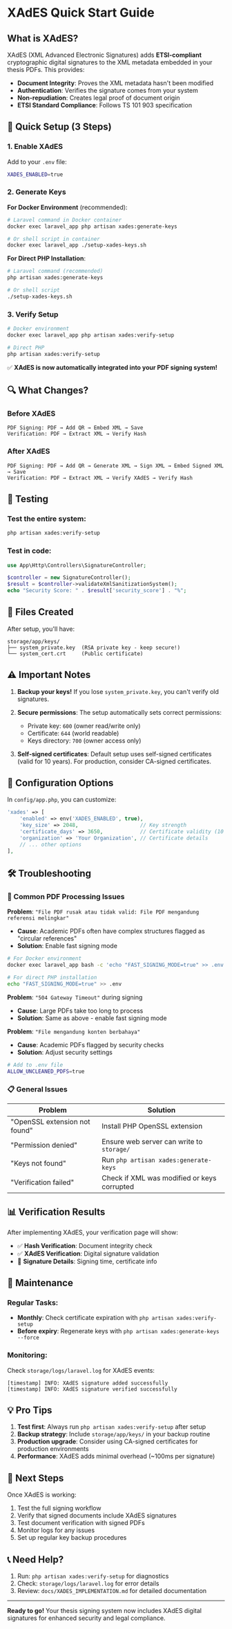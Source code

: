 # XAdES Quick Start Guide

## What is XAdES?

XAdES (XML Advanced Electronic Signatures) adds **ETSI-compliant** cryptographic digital signatures to the XML metadata embedded in your thesis PDFs. This provides:

- **Document Integrity**: Proves the XML metadata hasn't been modified
- **Authentication**: Verifies the signature comes from your system
- **Non-repudiation**: Creates legal proof of document origin
- **ETSI Standard Compliance**: Follows TS 101 903 specification

## 🚀 Quick Setup (3 Steps)

### 1. Enable XAdES
Add to your `.env` file:
```bash
XADES_ENABLED=true
```

### 2. Generate Keys

**For Docker Environment** (recommended):
```bash
# Laravel command in Docker container
docker exec laravel_app php artisan xades:generate-keys

# Or shell script in container  
docker exec laravel_app ./setup-xades-keys.sh
```

**For Direct PHP Installation**:
```bash
# Laravel command (recommended)
php artisan xades:generate-keys

# Or shell script
./setup-xades-keys.sh
```

### 3. Verify Setup
```bash
# Docker environment
docker exec laravel_app php artisan xades:verify-setup

# Direct PHP
php artisan xades:verify-setup
```

✅ **XAdES is now automatically integrated into your PDF signing system!**

## 🔍 What Changes?

### Before XAdES
```
PDF Signing: PDF → Add QR → Embed XML → Save
Verification: PDF → Extract XML → Verify Hash
```

### After XAdES  
```
PDF Signing: PDF → Add QR → Generate XML → Sign XML → Embed Signed XML → Save
Verification: PDF → Extract XML → Verify XAdES → Verify Hash
```

## 🧪 Testing

### Test the entire system:
```bash
php artisan xades:verify-setup
```

### Test in code:
```php
use App\Http\Controllers\SignatureController;

$controller = new SignatureController();
$result = $controller->validateXmlSanitizationSystem();
echo "Security Score: " . $result['security_score'] . "%";
```

## 📁 Files Created

After setup, you'll have:
```
storage/app/keys/
├── system_private.key  (RSA private key - keep secure!)
└── system_cert.crt     (Public certificate)
```

## ⚠️ Important Notes

1. **Backup your keys!** If you lose `system_private.key`, you can't verify old signatures.

2. **Secure permissions**: The setup automatically sets correct permissions:
   - Private key: `600` (owner read/write only)
   - Certificate: `644` (world readable)
   - Keys directory: `700` (owner access only)

3. **Self-signed certificates**: Default setup uses self-signed certificates (valid for 10 years). For production, consider CA-signed certificates.

## 🔧 Configuration Options

In `config/app.php`, you can customize:
```php
'xades' => [
    'enabled' => env('XADES_ENABLED', true),
    'key_size' => 2048,                    // Key strength
    'certificate_days' => 3650,            // Certificate validity (10 years)
    'organization' => 'Your Organization', // Certificate details
    // ... other options
],
```

## 🛠️ Troubleshooting

### 🚨 Common PDF Processing Issues

**Problem**: `"File PDF rusak atau tidak valid: File PDF mengandung referensi melingkar"`
- **Cause**: Academic PDFs often have complex structures flagged as "circular references"
- **Solution**: Enable fast signing mode
```bash
# For Docker environment
docker exec laravel_app bash -c 'echo "FAST_SIGNING_MODE=true" >> .env'

# For direct PHP installation  
echo "FAST_SIGNING_MODE=true" >> .env
```

**Problem**: `"504 Gateway Timeout"` during signing
- **Cause**: Large PDFs take too long to process
- **Solution**: Same as above - enable fast signing mode

**Problem**: `"File mengandung konten berbahaya"` 
- **Cause**: Academic PDFs flagged by security checks
- **Solution**: Adjust security settings
```bash
# Add to .env file
ALLOW_UNCLEANED_PDFS=true
```

### 📋 General Issues

| Problem | Solution |
|---------|----------|
| "OpenSSL extension not found" | Install PHP OpenSSL extension |
| "Permission denied" | Ensure web server can write to `storage/` |
| "Keys not found" | Run `php artisan xades:generate-keys` |
| "Verification failed" | Check if XML was modified or keys corrupted |

## 📊 Verification Results

After implementing XAdES, your verification page will show:
- ✅ **Hash Verification**: Document integrity check
- ✅ **XAdES Verification**: Digital signature validation
- 📝 **Signature Details**: Signing time, certificate info

## 🔄 Maintenance

### Regular Tasks:
- **Monthly**: Check certificate expiration with `php artisan xades:verify-setup`
- **Before expiry**: Regenerate keys with `php artisan xades:generate-keys --force`

### Monitoring:
Check `storage/logs/laravel.log` for XAdES events:
```
[timestamp] INFO: XAdES signature added successfully
[timestamp] INFO: XAdES signature verified successfully
```

## 💡 Pro Tips

1. **Test first**: Always run `php artisan xades:verify-setup` after setup
2. **Backup strategy**: Include `storage/app/keys/` in your backup routine
3. **Production upgrade**: Consider using CA-signed certificates for production environments
4. **Performance**: XAdES adds minimal overhead (~100ms per signature)

## 🎯 Next Steps

Once XAdES is working:
1. Test the full signing workflow
2. Verify that signed documents include XAdES signatures
3. Test document verification with signed PDFs
4. Monitor logs for any issues
5. Set up regular key backup procedures

## 📞 Need Help?

1. Run: `php artisan xades:verify-setup` for diagnostics
2. Check: `storage/logs/laravel.log` for error details  
3. Review: `docs/XADES_IMPLEMENTATION.md` for detailed documentation

---

**Ready to go!** Your thesis signing system now includes XAdES digital signatures for enhanced security and legal compliance. 